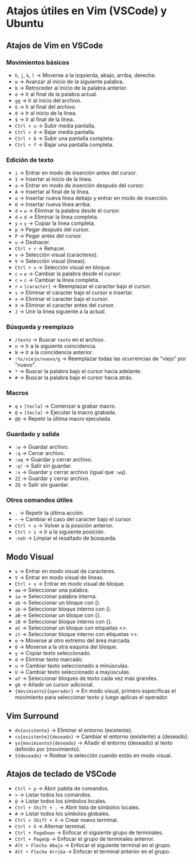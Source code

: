 # Atajos útiles en Vim (VSCode) y Ubuntu

## Atajos de Vim en VSCode

### Movimientos básicos
- `h`, `j`, `k`, `l` → Moverse a la izquierda, abajo, arriba, derecha.
- `w` → Avanzar al inicio de la siguiente palabra.
- `b` → Retroceder al inicio de la palabra anterior.
- `e` → Ir al final de la palabra actual.
- `gg` → Ir al inicio del archivo.
- `G` → Ir al final del archivo.
- `0` → Ir al inicio de la línea.
- `$` → Ir al final de la línea.
- `Ctrl + u` → Subir media pantalla.
- `Ctrl + d` → Bajar media pantalla.
- `Ctrl + b` → Subir una pantalla completa.
- `Ctrl + f` → Bajar una pantalla completa.

### Edición de texto
- `i` → Entrar en modo de inserción antes del cursor.
- `I` → Insertar al inicio de la línea.
- `a` → Entrar en modo de inserción después del cursor.
- `A` → Insertar al final de la línea.
- `o` → Insertar nueva línea debajo y entrar en modo de inserción.
- `O` → Insertar nueva línea arriba.
- `d` + `w` → Eliminar la palabra desde el cursor.
- `d` + `d` → Eliminar la línea completa.
- `y` + `y` → Copiar la línea completa.
- `p` → Pegar después del cursor.
- `P` → Pegar antes del cursor.
- `u` → Deshacer.
- `Ctrl + r` → Rehacer.
- `v` → Selección visual (caracteres).
- `V` → Selección visual (líneas).
- `Ctrl + v` → Selección visual en bloque.
- `c` + `w` → Cambiar la palabra desde el cursor.
- `c` + `c` → Cambiar la línea completa.
- `r` + `[caracter]` → Reemplazar el caracter bajo el cursor.
- `s` → Eliminar el caracter bajo el cursor e insertar.
- `x` → Eliminar el caracter bajo el cursor.
- `X` → Eliminar el caracter antes del cursor.
- `J` → Unir la línea siguiente a la actual.

### Búsqueda y reemplazo
- `/texto` → Buscar `texto` en el archivo.
- `n` → Ir a la siguiente coincidencia.
- `N` → Ir a la coincidencia anterior.
- `:%s/viejo/nuevo/g` → Reemplazar todas las ocurrencias de "viejo" por "nuevo".
- `*` → Buscar la palabra bajo el cursor hacia adelante.
- `#` → Buscar la palabra bajo el cursor hacia atrás.

### Macros
- `q` + `[tecla]` → Comenzar a grabar macro.
- `@` + `[tecla]` → Ejecutar la macro grabada.
- `@@` → Repetir la última macro ejecutada.

### Guardado y salida
- `:w` → Guardar archivo.
- `:q` → Cerrar archivo.
- `:wq` → Guardar y cerrar archivo.
- `:q!` → Salir sin guardar.
- `:x` → Guardar y cerrar archivo (igual que `:wq`).
- `ZZ` → Guardar y cerrar archivo.
- `ZQ` → Salir sin guardar.

### Otros comandos útiles
- `.` → Repetir la última acción.
- `~` → Cambiar el caso del caracter bajo el cursor.
- `Ctrl + o` → Volver a la posición anterior.
- `Ctrl + i` → Ir a la siguiente posición.
- `:noh` → Limpiar el resaltado de búsqueda.

## Modo Visual

- `v` → Entrar en modo visual de caracteres.
- `V` → Entrar en modo visual de líneas.
- `Ctrl + v` → Entrar en modo visual de bloque.
- `aw` → Seleccionar una palabra.
- `iw` → Seleccionar palabra interna.
- `ab` → Seleccionar un bloque con ().
- `ib` → Seleccionar bloque interno con ().
- `aB` → Seleccionar un bloque con {}.
- `iB` → Seleccionar bloque interno con {}.
- `at` → Seleccionar un bloque con etiquetas <>.
- `it` → Seleccionar bloque interno con etiquetas <>.
- `o` → Moverse al otro extremo del área marcada.
- `O` → Moverse a la otra esquina del bloque.
- `y` → Copiar texto seleccionado.
- `d` → Eliminar texto marcado.
- `u` → Cambiar texto seleccionado a minúsculas.
- `U` → Cambiar texto seleccionado a mayúsculas.
- `af` → Seleccionar bloques de texto cada vez más grandes.
- `gb` → Añadir un cursor adicional.
- `{movimiento}{operador}` → En modo visual, primero especificas el movimiento para seleccionar texto y luego aplicas el operador.

## Vim Surround

- `ds{existente}` → Eliminar el entorno {existente}.
- `cs{existente}{deseado}` → Cambiar el entorno {existente} a {deseado}.
- `ys{movimiento}{deseado}` → Añadir el entorno {deseado} al texto definido por {movimiento}.
- `S{deseado}` → Rodear la selección cuando estás en modo visual.

## Atajos de teclado de VSCode

- `Ctrl + p` → Abrir paleta de comandos.
- `>` → Listar todos los comandos.
- `@` → Listar todos los símbolos locales.
- `Ctrl + Shift + .` → Abrir lista de símbolos locales.
- `#` → Listar todos los símbolos globales.
- `Ctrl + Shift + ñ` → Crear nuevo terminal.
- `Ctrl + ñ` → Alternar terminal.
- `Ctrl + PageDown` → Enfocar el siguiente grupo de terminales.
- `Ctrl + PageUp` → Enfocar el grupo de terminales anterior.
- `Alt + Flecha Abajo` → Enfocar el siguiente terminal en el grupo.
- `Alt + Flecha Arriba` → Enfocar el terminal anterior en el grupo.